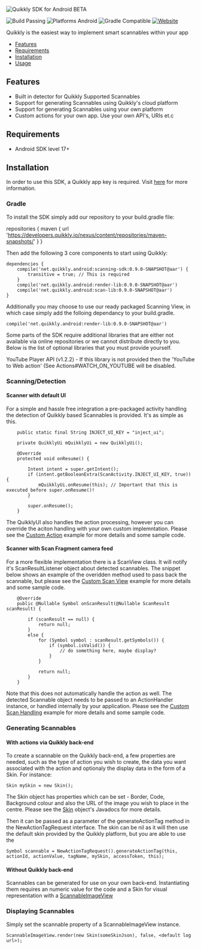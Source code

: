 ![Quikkly SDK for Android BETA](https://github.com/quikkly/android-sdk/blob/master/banner.png?raw=true)

![Build Passing](https://img.shields.io/badge/build-passing-brightgreen.svg)
![Platforms Android](https://img.shields.io/badge/android-sdk%2017%2B-blue.svg)
![Gradle Compatible](https://img.shields.io/badge/gradle-compatible-green.svg)
[![Website](https://img.shields.io/badge/quikkly.io-developers-5cb8a7.svg)](https://developers.quikkly.io)

Quikkly is the easiest way to implement smart scannables within your app

- [Features](#features)
- [Requirements](#requirements)
- [Installation](#installation)
- [Usage](#usage)

## Features

- Built in detector for Quikkly Supported Scannables
- Support for generating Scannables using Quikkly's cloud platform
- Support for generating Scannables using your own platform
- Custom actions for your own app. Use your own API's, URIs et.c

## Requirements

- Android SDK level 17+

## Installation

In order to use this SDK, a Quikkly app key is required. Visit [here](https://developers.quikkly.io) for more information.

### Gradle

To install the SDK simply add our repository to your build.gradle file:

repositories {
    maven { url 'https://developers.quikkly.io/nexus/content/repositories/maven-snapshots/' }
}

Then add the following 3 core components to start using Quikkly:

```
dependencies {
    compile('net.quikkly.android:scanning-sdk:0.9.0-SNAPSHOT@aar') {
        transitive = true; // This is required
    }
    compile('net.quikkly.android:render-lib:0.9.0-SNAPSHOT@aar')
    compile('net.quikkly.android:scan-lib:0.9.0-SNAPSHOT@aar')
}
```

Additionally you may choose to use our ready packaged Scanning View, in which case simply add the folloing dependancy to your build.gradle.

```
compile('net.quikkly.android:render-lib:0.9.0-SNAPSHOT@aar')
```

Some parts of the SDK require additional libraries that are either not available via online repositories or we cannot distribute directly to you. Below is the list of optional libraries that you must provide yourself.

YouTube Player API (v1.2.2) - If this library is not provided then the 'YouTube to Web action' (See Actions#WATCH_ON_YOUTUBE will be disabled.

### Scanning/Detection

#### Scanner with default UI

For a simple and hassle free integration a pre-packaged activity handling the detection of Quikkly based Scannables is provided.
It's as simple as this.

```
    public static final String INJECT_UI_KEY = "inject_ui";

    private QuikklyUi mQuikklyUi = new QuikklyUi();

    @Override
    protected void onResume() {

        Intent intent = super.getIntent();
        if (intent.getBooleanExtra(ScanActivity.INJECT_UI_KEY, true)) {
            mQuikklyUi.onResume(this); // Important that this is executed before super.onResume()!
        }

        super.onResume();
    }
```

The QuikklyUI also handles the action processing, however you can override the aciton handling with your own custom implemntation. Please see the [Custom Action](https://developers.quikkly.io/placeholder) example for more details and some sample code.

#### Scanner with Scan Fragment camera feed

For a more flexible implementation there is a ScanView class.
It will notify it's ScanResultListener object about detected scannables. The snippet below shows an example of the overidden method used to pass back the scannable, but please see the [Custom Scan View](https://developers.quikkly.io/placeholder) example for more details and some sample code.

```
    @Override
    public @Nullable Symbol onScanResult(@Nullable ScanResult scanResult) {

        if (scanResult == null) {
            return null;
        }
        else {
            for (Symbol symbol : scanResult.getSymbols()) {
                if (symbol.isValid()) {
                    // do something here, maybe display?
                }
            }

            return null;
        }
    }
```

Note that this does not automatically handle the action as well. The detected Scannable object needs to be passed to an ActionHandler instance, or handled internally by your application. Please see the [Custom Scan Handling](https://developers.quikkly.io/placeholder) example for more details and some sample code.

### Generating Scannables

#### With actions via Quikkly back-end

To create a scannable on the Quikkly back-end, a few properties are needed, such as the type of action you wish to create, the data you want associated with the action and optionaly the display data in the form of a Skin.
For instance:

```
Skin mySkin = new Skin();
```

The Skin object has properties which can be set - Border, Code, Background colour and also the URL of the image you wish to place in the centre. Please see the [Skin](https://developers.quikkly.io/placeholder) object's Javadocs for more details.

Then it can be passed as a parameter of the generateActionTag method in the NewActionTagRequest interface. The skin can be nil as it will then use the default skin provided by the Quikkly platform, but you are able to use the 

```
Symbol scannable = NewActionTagRequest().generateActionTag(this, actionId, actionValue, tagName, mySkin, accessToken, this);
```

#### Without Quikkly back-end

Scannables can be generated for use on your own back-end. Instantiating them requires an numeric value for the code and a Skin for visual representation with a [ScannableImageView](https://developers.quikkly.io/placeholder)

### Displaying Scannables

Simply set the scannable property of a ScannableImageView instance.

```
ScannableImageView.render(new Skin(someSkinJson), false, <default log url>);
```
